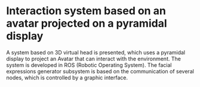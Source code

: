 # Interaction system based on an avatar projected on a pyramidal display
A system based on 3D virtual head is presented, which uses a pyramidal display to project an Avatar that can interact with the environment. 
The system is developed in ROS (Robotic Operating System). The facial expressions generator subsystem is based on the communication of several nodes, which is controlled by a graphic interface.
